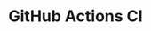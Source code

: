 # GitHub Actions CI






























































































































































































































































































































































































































































































































































































































































































































































































































































































































































































































































































